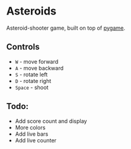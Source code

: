 # Asteroids

Asteroid-shooter game, built on top of [pygame](https://pygame.org).

## Controls

* `W` - move forward
* `A` - move backward
* `S` - rotate left
* `D` - rotate right
* `Space` - shoot

## Todo:

* Add score count and display
* More colors
* Add live bars
* Add live counter
